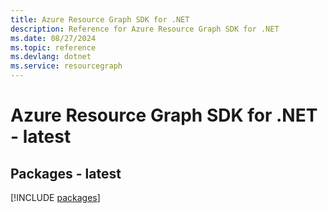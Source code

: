 ```yaml
---
title: Azure Resource Graph SDK for .NET
description: Reference for Azure Resource Graph SDK for .NET
ms.date: 08/27/2024
ms.topic: reference
ms.devlang: dotnet
ms.service: resourcegraph
---
```

# Azure Resource Graph SDK for .NET - latest
## Packages - latest
[!INCLUDE [packages](resource-graph-index.md)]
